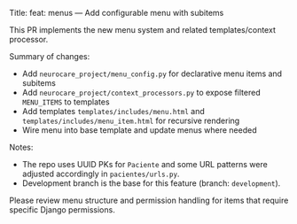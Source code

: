 Title: feat: menus — Add configurable menu with subitems

This PR implements the new menu system and related templates/context processor.

Summary of changes:
- Add `neurocare_project/menu_config.py` for declarative menu items and subitems
- Add `neurocare_project/context_processors.py` to expose filtered `MENU_ITEMS` to templates
- Add templates `templates/includes/menu.html` and `templates/includes/menu_item.html` for recursive rendering
- Wire menu into base template and update menus where needed

Notes:
- The repo uses UUID PKs for `Paciente` and some URL patterns were adjusted accordingly in `pacientes/urls.py`.
- Development branch is the base for this feature (branch: `development`).

Please review menu structure and permission handling for items that require specific Django permissions.
